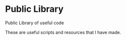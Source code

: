 # Public Library
Public Library of useful code

These are useful scripts and resources that I have made.
